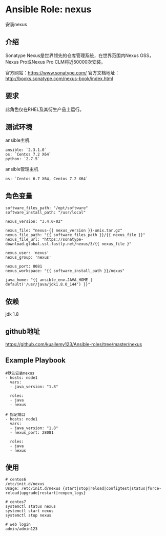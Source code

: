 # Ansible Role: nexus

安装nexus

## 介绍
Sonatype Nexus是世界领先的仓库管理系统，在世界范围内Nexus OSS，Nexus Pro或Nexus Pro CLM将近50000次安装。

官方网站：https://www.sonatype.com/
官方文档地址：http://books.sonatype.com/nexus-book/index.html

## 要求

此角色仅在RHEL及其衍生产品上运行。

## 测试环境

ansible主机

    ansible: `2.3.1.0`
    os: `Centos 7.2 X64`
    python: `2.7.5`

ansible管理主机

    os: `Centos 6.7 X64, Centos 7.2 X64`

## 角色变量
    software_files_path: "/opt/software"
    software_install_path: "/usr/local"

    nexus_version: "3.4.0-02"

    nexus_file: "nexus-{{ nexus_version }}-unix.tar.gz"
    nexus_file_path: "{{ software_files_path }}/{{ nexus_file }}"
    nexus_file_url: "https://sonatype-download.global.ssl.fastly.net/nexus/3/{{ nexus_file }"

    nexus_user: 'nexus'
    nexus_group: 'nexus'

    nexus_port: 8081
    nexus_workspace: "{{ software_install_path }}/nexus"

    java_home: "{{ ansible_env.JAVA_HOME | default('/usr/java/jdk1.8.0_144') }}"
    
## 依赖

jdk 1.8

## github地址
https://github.com/kuailemy123/Ansible-roles/tree/master/nexus

## Example Playbook
	#默认安装nexus
    - hosts: node1
      vars:
      - java_version: "1.8"
      
      roles:
      - java
      - nexus
      
    # 指定端口
    - hosts: node1
      vars:
      - java_version: "1.8"
      - nexus_port: 28081
      
      roles:
      - java
      - nexus
      
## 使用

```
# centos6
/etc/init.d/nexus 
Usage: /etc/init.d/nexus {start|stop|reload|configtest|status|force-reload|upgrade|restart|reopen_logs}

# centos7
systemctl status nexus
systemctl start nexus
systemctl stop nexus

# web login
admin/admin123
```